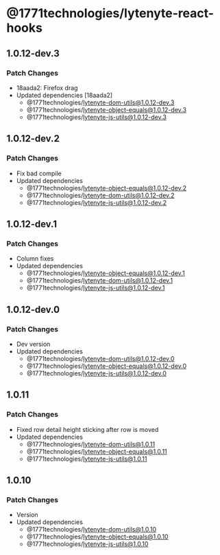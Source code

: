 # @1771technologies/lytenyte-react-hooks

## 1.0.12-dev.3

### Patch Changes

- 18aada2: Firefox drag
- Updated dependencies [18aada2]
  - @1771technologies/lytenyte-dom-utils@1.0.12-dev.3
  - @1771technologies/lytenyte-object-equals@1.0.12-dev.3
  - @1771technologies/lytenyte-js-utils@1.0.12-dev.3

## 1.0.12-dev.2

### Patch Changes

- Fix bad compile
- Updated dependencies
  - @1771technologies/lytenyte-object-equals@1.0.12-dev.2
  - @1771technologies/lytenyte-dom-utils@1.0.12-dev.2
  - @1771technologies/lytenyte-js-utils@1.0.12-dev.2

## 1.0.12-dev.1

### Patch Changes

- Column fixes
- Updated dependencies
  - @1771technologies/lytenyte-object-equals@1.0.12-dev.1
  - @1771technologies/lytenyte-dom-utils@1.0.12-dev.1
  - @1771technologies/lytenyte-js-utils@1.0.12-dev.1

## 1.0.12-dev.0

### Patch Changes

- Dev version
- Updated dependencies
  - @1771technologies/lytenyte-dom-utils@1.0.12-dev.0
  - @1771technologies/lytenyte-object-equals@1.0.12-dev.0
  - @1771technologies/lytenyte-js-utils@1.0.12-dev.0

## 1.0.11

### Patch Changes

- Fixed row detail height sticking after row is moved
- Updated dependencies
  - @1771technologies/lytenyte-dom-utils@1.0.11
  - @1771technologies/lytenyte-object-equals@1.0.11
  - @1771technologies/lytenyte-js-utils@1.0.11

## 1.0.10

### Patch Changes

- Version
- Updated dependencies
  - @1771technologies/lytenyte-dom-utils@1.0.10
  - @1771technologies/lytenyte-object-equals@1.0.10
  - @1771technologies/lytenyte-js-utils@1.0.10
